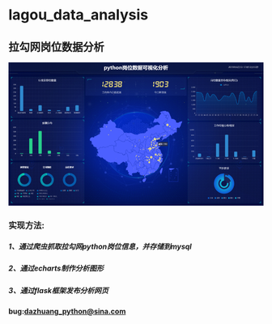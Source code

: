 # lagou_data_analysis
## 拉勾网岗位数据分析

![avater](lagouwang.png)

### 实现方法:
##### 1、通过爬虫抓取拉勾网python岗位信息，并存储到mysql
##### 2、通过echarts制作分析图形
##### 3、通过flask框架发布分析网页



#### bug:dazhuang_python@sina.com
